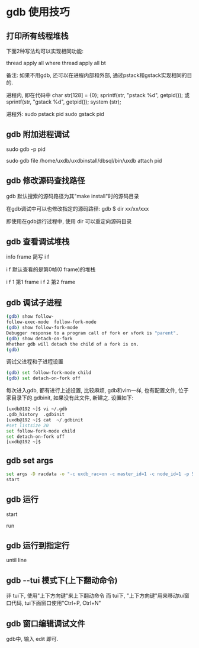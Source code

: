 # gdb 使用技巧

## 打印所有线程堆栈

下面2种写法均可以实现相同功能:

thread apply all where
thread apply all bt

备注: 如果不用gdb, 还可以在进程内部和外部, 通过pstack和gstack实现相同的目的.

进程内, 即在代码中
char str[128] = {0};
sprintf(str, "pstack %d", getpid());  或 sprintf(str, "gstack %d", getpid());
system (str);

进程外:
sudo pstack pid
sudo gstack pid


## gdb 附加进程调试

sudo gdb -p pid

sudo gdb
file /home/uxdb/uxdbinstall/dbsql/bin/uxdb
attach pid


## gdb 修改源码查找路径

gdb 默认搜索的源码路径为其"make install"时的源码目录

在gdb调试中可以也修改指定的源码路径:
gdb $  dir  xx/xx/xxx

即使用在gdb运行过程中, 使用 dir 可以重定向源码目录

## gdb 查看调试堆栈

info frame   简写  i f

i f  默认查看的是第0帧(0 frame)的堆栈

i f 1   第1 frame
i f 2   第2 frame

## gdb 调试子进程

```sh
(gdb) show follow-
follow-exec-mode  follow-fork-mode  
(gdb) show follow-fork-mode 
Debugger response to a program call of fork or vfork is	"parent".
(gdb) show detach-on-fork 
Whether	gdb will detach	the child of a fork is on.
(gdb) 
```

调试父进程和子进程设置
```sh
(gdb) set follow-fork-mode child
(gdb) set detach-on-fork off
```

每次进入gdb, 都有进行上述设置, 比较麻烦, gdb和vim一样, 也有配置文件, 位于家目录下的.gdbinit, 如果没有此文件, 新建之.
设置如下:

```sh
[uxdb@192 ~]$ vi ~/.gdb
.gdb_history  .gdbinit        
[uxdb@192 ~]$ cat  ~/.gdbinit
#set listsize 20
set follow-fork-mode child
set detach-on-fork off
[uxdb@192 ~]$ 
```

## gdb set args 

```sh
set args -D racdata -o "-c uxdb_rac=on -c master_id=1 -c node_id=1 -p 5432" -l logfile start
start
```

## gdb 运行

start

run

## gdb 运行到指定行

until line

## gdb --tui 模式下(上下翻动命令)

非 tui下, 使用"上下方向键"来上下翻动命令
而 tui下, "上下方向键"用来移动tui窗口代码, tui下面窗口使用"Ctrl+P, Ctrl+N"

## gdb 窗口编辑调试文件

gdb中, 输入 edit 即可.